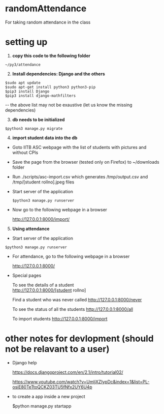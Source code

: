 # randomAttendance
For taking random attendance in the class

# setting up
  1. __copy this code to the following folder__

   ```
   ~/py3/attendance
   ```

  2. __Install dependencies: Django and the others__
  
   ```
   $sudo apt update
   $sudo apt-get install python3 python3-pip
   $pip3 install Django
   $pip3 install django-mathfilters
   ```

  -- the above list may not be exaustive (let us know the missing dependencies)

  3. __db needs to be initialized__

  ```
  $python3 manage.py migrate
  ```
  
  4. __import student data into the db__

 * Goto IITB ASC webpage with the list of students with pictures and without CPIs
 * Save the page from the browser (tested only on Firefox) to ~/downloads folder
 * Run ./scripts/asc-import.csv which generates /tmp/output.csv and /tmp/[student rollno].jpeg files
 * Start server of the application

   ```
   $python3 manage.py runserver
   ```
    
 * Now go to the following webpage in a browser

    http://127.0.0.1:8000/import/

  5. __Using attendance__

  - Start server of the application

   ```
   $python3 manage.py runserver
   ```

  - For attendance, go to the following webpage in a browser

     http://127.0.0.1:8000/

  - Special pages

     To see the details of a student     
     http://127.0.0.1:8000/[student rollno]

     Find a student who was never called
     http://127.0.0.1:8000/never

     To see the status of all the students
     http://127.0.0.1:8000/all

     To import students
     http://127.0.0.1:8000/import


# other notes for devlopment (should not be relavant to a user)

- Django help

  https://docs.djangoproject.com/en/2.1/intro/tutorial02/
  
  https://www.youtube.com/watch?v=UmljXZIypDc&index=1&list=PL-osiE80TeTtoQCKZ03TU5fNfx2UY6U4p

- to create a app inside a new project

   $python manage.py startapp


